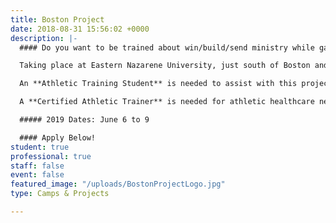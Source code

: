 ```yaml
---
title: Boston Project
date: 2018-08-31 15:56:02 +0000
description: |-
  #### Do you want to be trained about win/build/send ministry while gaining a Biblical perspective on diversity.

  Taking place at Eastern Nazarene University, just south of Boston and blocks from the ocean, the Boston Project staff and college athletes will seek to create and environment of personal growth and development.

  An **Athletic Training Student** is needed to assist with this project.

  A **Certified Athletic Trainer** is needed for athletic healthcare needs during the UTC Sprint.

  ##### 2019 Dates: June 6 to 9

  #### Apply Below!
student: true
professional: true
staff: false
event: false
featured_image: "/uploads/BostonProjectLogo.jpg"
type: Camps & Projects

---
```

